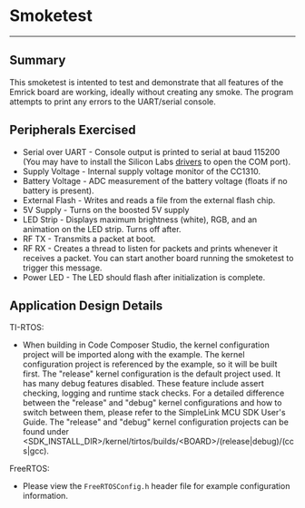 
# Smoketest

---

## Summary

This smoketest is intented to test and demonstrate that all features of the
Emrick board are working, ideally without creating any smoke. The program
attempts to print any errors to the UART/serial console. 

## Peripherals Exercised

* Serial over UART - Console output is printed to serial at baud 115200
	(You may have to install the Silicon Labs [drivers](
	https://www.silabs.com/developers/usb-to-uart-bridge-vcp-drivers?tab=downloads) 
	to open the COM port).
* Supply Voltage - Internal supply voltage monitor of the CC1310.
* Battery Voltage - ADC measurement of the battery voltage (floats if no
	battery is present).
* External Flash - Writes and reads a file from the external flash chip. 
* 5V Supply - Turns on the boosted 5V supply
* LED Strip - Displays maximum brightness (white), RGB, and an animation
	on the LED strip. Turns off after. 
* RF TX - Transmits a packet at boot. 
* RF RX - Creates a thread to listen for packets and prints whenever
	it receives a packet. You can start another board running the 
	smoketest to trigger this message. 
* Power LED - The LED should flash after initialization is complete.


## Application Design Details

TI-RTOS:

* When building in Code Composer Studio, the kernel configuration project will
be imported along with the example. The kernel configuration project is
referenced by the example, so it will be built first. The "release" kernel
configuration is the default project used. It has many debug features disabled.
These feature include assert checking, logging and runtime stack checks. For a
detailed difference between the "release" and "debug" kernel configurations and
how to switch between them, please refer to the SimpleLink MCU SDK User's
Guide. The "release" and "debug" kernel configuration projects can be found
under &lt;SDK_INSTALL_DIR&gt;/kernel/tirtos/builds/&lt;BOARD&gt;/(release|debug)/(ccs|gcc).

FreeRTOS:

* Please view the `FreeRTOSConfig.h` header file for example configuration
information.
